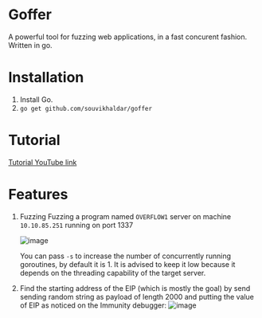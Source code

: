 # Goffer
A powerful tool for fuzzing web applications, in a fast concurent fashion. Written in go.

# Installation
1. Install Go.
2. `go get github.com/souvikhaldar/goffer`

# Tutorial
[Tutorial YouTube link](https://youtu.be/byxOVwWImuc)

# Features
1. Fuzzing 
   Fuzzing a program named `OVERFLOW1` server on machine `10.10.85.251` running on port 1337   
   
   ![image](https://user-images.githubusercontent.com/20991754/121797386-7bfa3a80-cc3d-11eb-865c-e46db0a85e82.png)  
   
   You can pass `-s` to increase the number of concurrently running goroutines, by default it is 1. It is advised to keep it low because it depends on the threading capability of the target server.
   
2. Find the starting address of the EIP (which is mostly the goal) by send sending random string as payload of length 2000 and putting the value of EIP as noticed on the Immunity debugger:
![image](https://user-images.githubusercontent.com/20991754/121891735-784bde00-cd39-11eb-9b5b-9610b3651609.png)
